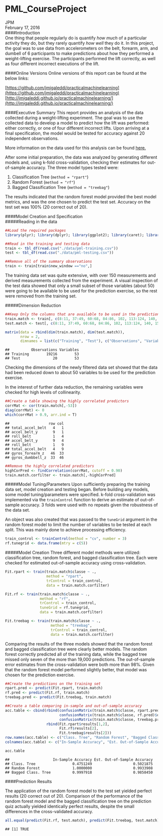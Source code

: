 # PML_CourseProject
JPM  
February 17, 2016  
####Introduction  
One thing that people regularly do is quantify *how much* of a particular activity they do, but they rarely quantify *how well* they do it. In this project, the goal was to use data from accelerometers on the belt, forearm, arm, and dumbell of 6 participants to make predictions about how they performed a weight-lifting exercise. The participants performed the lift correctly, as well as four different incorrect executions of the lift.

####Online Versions
Online versions of this report can be found at the below links:

[https://github.com/jmigaleddi/practicalmachinelearning](https://github.com/jmigaleddi/practicalmachinelearning)
[http://jmigaleddi.github.io/practicalmachinelearning/](http://jmigaleddi.github.io/practicalmachinelearning/)

####Executive Summary
This report provides an analysis of the data collected during a weight-lifting experiment. The goal was to use the collected data to develop a model to predict how the lift was performed: either correctly, or one of four different incorrect lifts. Upon arriving at a final specification, the model would be tested for accuracy against 20 independent observations.

More information on the data used for this analysis can be found  [here.](http://groupware.les.inf.puc-rio.br/har)

After some initial preparation, the data was analyzed by generating different models and, using k-fold cross-validation, checking their estimates for out-of-sample accuracy. The three model types tested were:  

1. Classification Tree (`method = "rpart"`)  
2. Random Forest (`method = "rf"`)  
3. Bagged Classification Tree (`method = "treebag"`)  

The results indicated that the random forest model provided the best model metrics, and was the one chosen to predict the test set. Accuracy on the test set was 100% (20 correct out of 20).

####Model Creation and Specification  
#####Reading in the data

```r
##Load the required packages
library(plyr); library(dplyr); library(ggplot2); library(caret); library(e1071)

##Read in the training and testing data
train <- tbl_df(read.csv("./data/pml-training.csv"))
test <- tbl_df(read.csv("./data/pml-testing.csv"))

##Remove all of the summary observations
train <- train[train$new_window =="no",]
```

The training data set was quite extensive, with over 150 measurements and derived measurements collected from the experiment. A visual inspection of the test data showed that only a small subset of those variables (about 50) were going to be available to be used for the prediction exercise, so the rest were removed from the training set.

#####Dimension Reduction

```r
##Keep Only the columns that are available to be used in the prediction exercise
train.match <- train[, c(8:11, 37:49, 60:68, 84:86, 102, 113:124, 140, 151:160)]
test.match <- test[, c(8:11, 37:49, 60:68, 84:86, 102, 113:124, 140, 151:160)]

matrix(data = rbind(dim(train.match), dim(test.match)),
       nrow = 2,
       dimnames = list(c("Training", "Test"), c("Observations", "Variables")))
```

```
##          Observations Variables
## Training        19216        53
## Test               20        53
```

Checking the dimensions of the newly filtered data set showed that the data had been reduced down to about 50 variables to be used for the prediction exercise.

In the interest of further data reduction, the remaining variables were checked for high levels of collinearity.


```r
##Create a table showing the highly correlated predictors
corrMat <- cor(train.match[,-53])
diag(corrMat) <- 0
which(corrMat > 0.9, arr.ind = T)
```

```
##                  row col
## total_accel_belt   4   1
## accel_belt_y       9   1
## roll_belt          1   4
## accel_belt_y       9   4
## roll_belt          1   9
## total_accel_belt   4   9
## gyros_forearm_z   46  33
## gyros_dumbbell_z  33  46
```

```r
##Remove the highly correlated predictors
highCorPred <- findCorrelation(corrMat, cutoff = 0.90)
train.match.corfilter <- train.match[,-highCorPred]
```

#####Model Tuning/Parameters
Upon sufficiently preparing the training data set, model creation and testing began. Before building any models, some model tuning/parameters were specified. k-fold cross-validation was implemented via the `trainControl` function to derive an estimate of out-of-sample accuracy. 3 folds were used with no repeats given the robustness of the data set.

An object was also created that was passed to the `tuneGrid` argument in the random forest model to limit the number of variables to be tested at each split. This was mainly done to achieve processing efficiency. 


```r
train_control <- trainControl(method = "cv", number = 3)
rf.tunegrid <- data.frame(mtry = c(5))
```

#####Model Creation
Three different model methods were utilized: classification tree, random forest, and bagged classification tree. Each were checked for estimated out-of-sample accuracy using cross-validation.


```r
Fit.rpart <- train(train.match$classe ~ ., 
                   method = "rpart", 
                   trControl = train_control,
                   data = train.match.corfilter)

Fit.rf <- train(train.match$classe ~ ., 
                method = "rf", 
                trControl = train_control,
                tuneGrid = rf.tunegrid,
                data = train.match.corfilter)

Fit.treebag <- train(train.match$classe ~ ., 
                     method = "treebag", 
                     trControl = train_control,
                     data = train.match.corfilter)
```

Comparing the results of the three models showed that the random forest and bagged classification tree were clearly better models. The random forest correctly predicted all of the training data, while the bagged tree missed only seven of the more than 19,000 predictions. The out-of-sample error estimates from the cross-validation were both more than 98%. Given that the random forest model performed slightly better, that model was chosen for the prediction exercise.


```r
##Create the predictions on the training set
rpart.pred <- predict(Fit.rpart, train.match)
rf.pred <- predict(Fit.rf, train.match)
treebag.pred <- predict(Fit.treebag, train.match)

##Create a table comparing in-sample and out-of-sample accuracy
acc.table <- cbind(rbind(confusionMatrix(train.match$classe, rpart.pred)$overall["Accuracy"],
                         confusionMatrix(train.match$classe, rf.pred)$overall["Accuracy"],
                         confusionMatrix(train.match$classe, treebag.pred)$overall["Accuracy"]),
                   rbind(Fit.rpart$results[1,2],
                         Fit.rf$results[2],
                         Fit.treebag$results[2]))
row.names(acc.table) <- c("Class. Tree", "Random Forest", "Bagged Class. Tree")
colnames(acc.table) <- c("In-Sample Accuracy", "Est. Out-of-Sample Accuracy")

acc.table
```

```
##                    In-Sample Accuracy Est. Out-of-Sample Accuracy
## Class. Tree                 0.4751249                   0.5021875
## Random Forest               1.0000000                   0.9933908
## Bagged Class. Tree          0.9997918                   0.9858450
```

####Prediction Results

The application of the random forest model to the test set yielded perfect results (20 correct out of 20). Comparison of the performance of the random forest model and the bagged classification tree on the prediction quiz actually yielded identically perfect results, despite the small differences in the cross-validated accuracy.


```r
all.equal(predict(Fit.rf, test.match), predict(Fit.treebag, test.match))
```

```
## [1] TRUE
```
